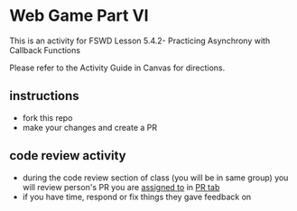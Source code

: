 # Web Game Part VI

This is an activity for FSWD Lesson 5.4.2- Practicing Asynchrony with Callback Functions

Please refer to the Activity Guide in Canvas for directions.

## instructions
- fork this repo
- make your changes and create a PR

## code review activity
- during the code review section of class (you will be in same group) you will review person's PR you are [assigned to](students-reviewers.png) in [PR tab](https://github.com/hinchley2018/JS-Asynchrony-With-Callback-Functions/pulls)
- if you have time, respond or fix things they gave feedback on
